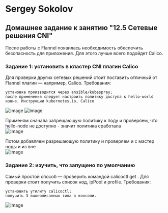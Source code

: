 # Sergey Sokolov
## Домашнее задание к занятию "12.5 Сетевые решения CNI"

После работы с Flannel появилась необходимость обеспечить безопасность для приложения. Для этого лучше всего подойдет Calico.
### Задание 1: установить в кластер CNI плагин Calico

Для проверки других сетевых решений стоит поставить отличный от Flannel плагин — например, Calico. Требования:

    установка производится через ansible/kubespray;
    после применения следует настроить политику доступа к hello-world извне. Инструкции kubernetes.io, Calico
![image](https://user-images.githubusercontent.com/93119897/203364527-3d417e25-95ef-4aab-bd54-4ee90c4e4ad2.png)
![image](https://user-images.githubusercontent.com/93119897/203364704-36ffe4df-4a6a-44c2-a071-901c4d0b39b5.png)  

Применям сначала запрещающую политику к поду и проверяем, что hello-node не доступно - значит политика сработала  
![image](https://user-images.githubusercontent.com/93119897/203365577-3940165a-6c5a-4e40-a0ed-af4c0b966c0b.png)  

Потом добавляем разрешающую политику и проверяем и с мастер ноды и из вне  
![image](https://user-images.githubusercontent.com/93119897/203366034-1ec27f2d-e766-457c-874d-163f00557f06.png)

### Задание 2: изучить, что запущено по умолчанию

Самый простой способ — проверить командой calicoctl get . Для проверки стоит получить список нод, ipPool и profile. Требования:

    установить утилиту calicoctl;
    получить 3 вышеописанных типа в консоли.
![image](https://user-images.githubusercontent.com/93119897/203366095-854e2eb8-2a7a-4f74-b0d1-2a73a22460b5.png)
